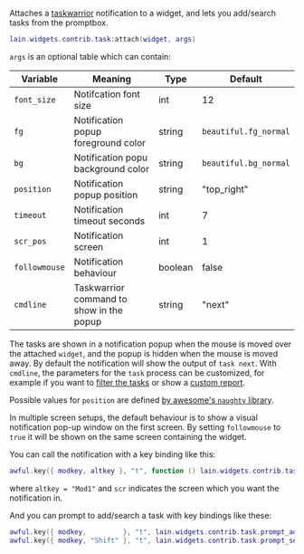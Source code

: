 Attaches a [taskwarrior](http://taskwarrior.org) notification to a widget, and lets you add/search tasks from the promptbox.

```lua
lain.widgets.contrib.task:attach(widget, args)
```

`args` is an optional table which can contain:

Variable | Meaning | Type | Default
--- | --- | --- | ---
`font_size` | Notifcation font size | int | 12
`fg` | Notification popup foreground color | string | `beautiful.fg_normal`
`bg` | Notification popu background color | string | `beautiful.bg_normal`
`position` | Notification popup position | string | "top_right"
`timeout` | Notification timeout seconds | int | 7
`scr_pos` | Notification screen | int | 1
`followmouse` | Notification behaviour | boolean | false
`cmdline` | Taskwarrior command to show in the popup | string | "next"

The tasks are shown in a notification popup when the mouse is moved over the attached `widget`, and the popup is hidden when the mouse is moved away. By default the notification will show the output of `task next`. With `cmdline`, the parameters for the `task` process can be customized, for example if you want to [filter the tasks](https://taskwarrior.org/docs/filter.html) or show a [custom report](https://github.com/copycat-killer/lain/pull/213).

Possible values for `position` are defined [by awesome's `naughty` library](http://awesome.naquadah.org/doc/api/modules/naughty.html#notify).

In multiple screen setups, the default behaviour is to show a visual notification pop-up window on the first screen. By setting `followmouse` to `true` it will be shown on the same screen containing the widget.

You can call the notification with a key binding like this:

```lua
awful.key({ modkey, altkey }, "t", function () lain.widgets.contrib.task.show(scr) end),
```

where ``altkey = "Mod1"`` and `scr` indicates the screen which you want the notification in.

And you can prompt to add/search a task with key bindings like these:

```lua
awful.key({ modkey,         }, "t", lain.widgets.contrib.task.prompt_add),
awful.key({ modkey, "Shift" }, "t", lain.widgets.contrib.task.prompt_search),
```
